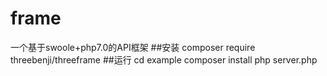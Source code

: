 # frame
一个基于swoole+php7.0的API框架
##安装
    composer require threebenji/threeframe
##运行
    cd example
    composer install
    php server.php